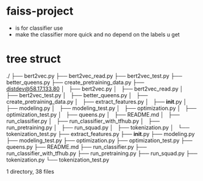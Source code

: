 # faiss-project
- is for classifier use
- make the classifier more quick and no depend on the labels u get


# tree struct
./
├── bert2vec.py
├── bert2vec_read.py
├── bert2vec_test.py
├── better_queens.py
├── create_pretraining_data.py
├── distdev@58.17.133.80
│   ├── bert2vec.py
│   ├── bert2vec_read.py
│   ├── bert2vec_test.py
│   ├── better_queens.py
│   ├── create_pretraining_data.py
│   ├── extract_features.py
│   ├── __init__.py
│   ├── modeling.py
│   ├── modeling_test.py
│   ├── optimization.py
│   ├── optimization_test.py
│   ├── queens.py
│   ├── README.md
│   ├── run_classifier.py
│   ├── run_classifier_with_tfhub.py
│   ├── run_pretraining.py
│   ├── run_squad.py
│   ├── tokenization.py
│   └── tokenization_test.py
├── extract_features.py
├── __init__.py
├── modeling.py
├── modeling_test.py
├── optimization.py
├── optimization_test.py
├── queens.py
├── README.md
├── run_classifier.py
├── run_classifier_with_tfhub.py
├── run_pretraining.py
├── run_squad.py
├── tokenization.py
└── tokenization_test.py

1 directory, 38 files
